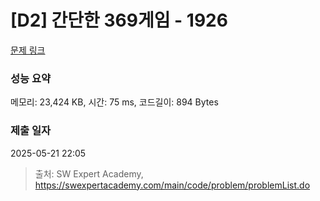 # [D2] 간단한 369게임 - 1926 

[문제 링크](https://swexpertacademy.com/main/code/problem/problemDetail.do?contestProbId=AV5PTeo6AHUDFAUq) 

### 성능 요약

메모리: 23,424 KB, 시간: 75 ms, 코드길이: 894 Bytes

### 제출 일자

2025-05-21 22:05



> 출처: SW Expert Academy, https://swexpertacademy.com/main/code/problem/problemList.do